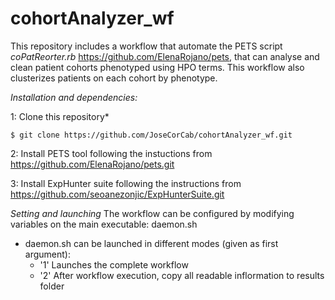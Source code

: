 # cohortAnalyzer_wf

This repository includes a workflow that automate the PETS script *coPatReorter.rb* https://github.com/ElenaRojano/pets, that can analyse and clean patient cohorts phenotyped using HPO terms. This workflow also clusterizes patients on each cohort by phenotype.

*Installation and dependencies:* 

1: Clone this repository*

	$ git clone https://github.com/JoseCorCab/cohortAnalyzer_wf.git

2: Install PETS tool following the instuctions from https://github.com/ElenaRojano/pets.git

3: Install ExpHunter suite following the instructions from https://github.com/seoanezonjic/ExpHunterSuite.git

*Setting and launching*
The workflow can be configured by modifying variables on the main executable: daemon.sh

* daemon.sh can be launched in different modes (given as first argument):
	+ '1' Launches the complete workflow
	+ '2' After workflow execution, copy all readable inflormation to results folder 
